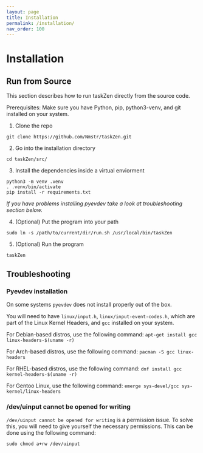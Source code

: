 ```yaml
---
layout: page
title: Installation
permalink: /installation/
nav_order: 100
---
```


# Installation

## Run from Source

This section describes how to run taskZen directly from the source code.

Prerequisites: Make sure you have Python, pip, python3-venv, and git installed on your system.

1. Clone the repo

`git clone https://github.com/Nmstr/taskZen.git`

2. Go into the installation directory

`cd taskZen/src/`

3. Install the dependencies inside a virtual enviorment
```
python3 -m venv .venv
. .venv/bin/activate
pip install -r requirements.txt
```

_If you have problems installing pyevdev take a look at troubleshooting section below._

4. (Optional) Put the program into your path

`sudo ln -s /path/to/current/dir/run.sh /usr/local/bin/taskZen`

5. (Optional) Run the program

`taskZen`

## Troubleshooting

### Pyevdev installation

On some systems `pyevdev` does not install properly out of the box.

You will need to have `linux/input.h`, `linux/input-event-codes.h`, which are part of the Linux Kernel Headers, and `gcc` installed on your system.

For Debian-based distros, use the following command:
```apt-get install gcc linux-headers-$(uname -r)```

For Arch-based distros, use the following command:
```pacman -S gcc linux-headers```

For RHEL-based distros, use the following command:
```dnf install gcc kernel-headers-$(uname -r)```

For Gentoo Linux, use the following command:
```emerge sys-devel/gcc sys-kernel/linux-headers```

### /dev/uinput cannot be opened for writing

`/dev/uinput cannot be opened for writing` is a permission issue. To solve this, you will need to give yourself the necessary permissions. This can be done using the following command:
```
sudo chmod a+rw /dev/uinput
```
